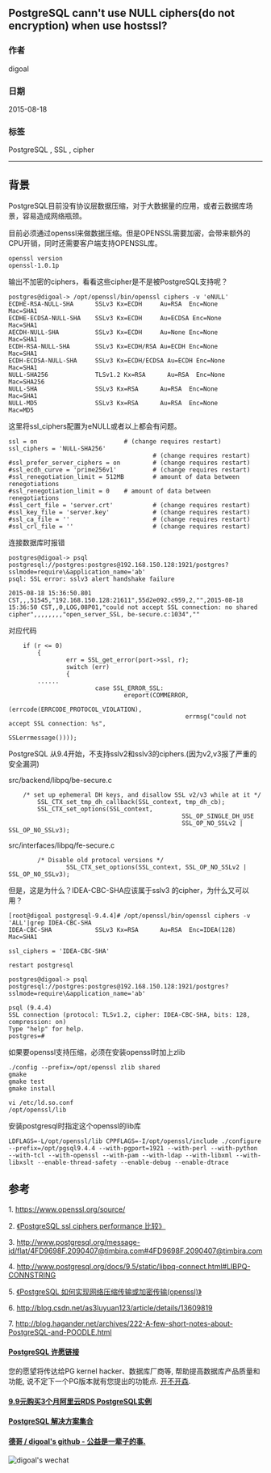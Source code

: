 ## PostgreSQL cann't use NULL ciphers(do not encryption) when use hostssl?  
                                                               
### 作者                                              
digoal                                              
                                              
### 日期                                               
2015-08-18                                        
                                                
### 标签                                              
PostgreSQL , SSL , cipher    
                                                          
----                                                          
                                                           
## 背景                                               
PostgreSQL目前没有协议层数据压缩，对于大数据量的应用，或者云数据库场景，容易造成网络瓶颈。  
  
目前必须通过openssl来做数据压缩。但是OPENSSL需要加密，会带来额外的CPU开销，同时还需要客户端支持OPENSSL库。  
  
```  
openssl version   
openssl-1.0.1p  
```  
  
输出不加密的ciphers，看看这些cipher是不是被PostgreSQL支持呢？  
  
```  
postgres@digoal-> /opt/openssl/bin/openssl ciphers -v 'eNULL'   
ECDHE-RSA-NULL-SHA      SSLv3 Kx=ECDH     Au=RSA  Enc=None      Mac=SHA1  
ECDHE-ECDSA-NULL-SHA    SSLv3 Kx=ECDH     Au=ECDSA Enc=None      Mac=SHA1  
AECDH-NULL-SHA          SSLv3 Kx=ECDH     Au=None Enc=None      Mac=SHA1  
ECDH-RSA-NULL-SHA       SSLv3 Kx=ECDH/RSA Au=ECDH Enc=None      Mac=SHA1  
ECDH-ECDSA-NULL-SHA     SSLv3 Kx=ECDH/ECDSA Au=ECDH Enc=None      Mac=SHA1  
NULL-SHA256             TLSv1.2 Kx=RSA      Au=RSA  Enc=None      Mac=SHA256  
NULL-SHA                SSLv3 Kx=RSA      Au=RSA  Enc=None      Mac=SHA1  
NULL-MD5                SSLv3 Kx=RSA      Au=RSA  Enc=None      Mac=MD5  
```  
  
这里将ssl_ciphers配置为eNULL或者以上都会有问题。  
  
```  
ssl = on                        # (change requires restart)  
ssl_ciphers = 'NULL-SHA256'  
                                        # (change requires restart)  
#ssl_prefer_server_ciphers = on         # (change requires restart)  
#ssl_ecdh_curve = 'prime256v1'          # (change requires restart)  
#ssl_renegotiation_limit = 512MB        # amount of data between renegotiations  
#ssl_renegotiation_limit = 0    # amount of data between renegotiations  
#ssl_cert_file = 'server.crt'           # (change requires restart)  
#ssl_key_file = 'server.key'            # (change requires restart)  
#ssl_ca_file = ''                       # (change requires restart)  
#ssl_crl_file = ''                      # (change requires restart)  
```  
  
连接数据库时报错  
  
```  
postgres@digoal-> psql postgresql://postgres:postgres@192.168.150.128:1921/postgres?sslmode=require\&application_name='ab'  
psql: SSL error: sslv3 alert handshake failure  
  
2015-08-18 15:36:50.801 CST,,,51545,"192.168.150.128:21611",55d2e092.c959,2,"",2015-08-18 15:36:50 CST,,0,LOG,08P01,"could not accept SSL connection: no shared cipher",,,,,,,,"open_server_SSL, be-secure.c:1034",""  
```  
  
对应代码  
  
```  
	if (r <= 0)  
        {  
                err = SSL_get_error(port->ssl, r);  
                switch (err)  
                {  
		......  
                        case SSL_ERROR_SSL:  
                                ereport(COMMERROR,  
                                                (errcode(ERRCODE_PROTOCOL_VIOLATION),  
                                                 errmsg("could not accept SSL connection: %s",  
                                                                SSLerrmessage())));  
```  
  
PostgreSQL 从9.4开始，不支持sslv2和sslv3的ciphers.(因为v2,v3报了严重的安全漏洞)  
  
  
src/backend/libpq/be-secure.c  
  
```      
    /* set up ephemeral DH keys, and disallow SSL v2/v3 while at it */  
        SSL_CTX_set_tmp_dh_callback(SSL_context, tmp_dh_cb);  
        SSL_CTX_set_options(SSL_context,  
                                                SSL_OP_SINGLE_DH_USE  
                                                SSL_OP_NO_SSLv2 | SSL_OP_NO_SSLv3);  
```  
  
src/interfaces/libpq/fe-secure.c  
  
```  
		/* Disable old protocol versions */  
                SSL_CTX_set_options(SSL_context, SSL_OP_NO_SSLv2 | SSL_OP_NO_SSLv3);  
```  
  
但是，这是为什么？IDEA-CBC-SHA应该属于sslv3 的cipher，为什么又可以用？  
  
```  
[root@digoal postgresql-9.4.4]# /opt/openssl/bin/openssl ciphers -v 'ALL'|grep IDEA-CBC-SHA  
IDEA-CBC-SHA            SSLv3 Kx=RSA      Au=RSA  Enc=IDEA(128) Mac=SHA1  
  
ssl_ciphers = 'IDEA-CBC-SHA'  
  
restart postgresql   
  
postgres@digoal-> psql postgresql://postgres:postgres@192.168.150.128:1921/postgres?sslmode=require\&application_name='ab'  
  
psql (9.4.4)  
SSL connection (protocol: TLSv1.2, cipher: IDEA-CBC-SHA, bits: 128, compression: on)  
Type "help" for help.  
postgres=#   
```  
  
如果要openssl支持压缩，必须在安装openssl时加上zlib  
  
```  
./config --prefix=/opt/openssl zlib shared  
gmake  
gmake test  
gmake install  
  
vi /etc/ld.so.conf  
/opt/openssl/lib  
```  
  
安装postgresql时指定这个openssl的lib库  
  
```  
LDFLAGS=-L/opt/openssl/lib CPPFLAGS=-I/opt/openssl/include ./configure --prefix=/opt/pgsql9.4.4 --with-pgport=1921 --with-perl --with-python --with-tcl --with-openssl --with-pam --with-ldap --with-libxml --with-libxslt --enable-thread-safety --enable-debug --enable-dtrace  
```  
  
## 参考  
1\. https://www.openssl.org/source/  
  
2\. [《PostgreSQL ssl ciphers performance 比较》](../201305/20130522_02.md)    
  
3\. http://www.postgresql.org/message-id/flat/4FD9698F.2090407@timbira.com#4FD9698F.2090407@timbira.com  
  
4\. http://www.postgresql.org/docs/9.5/static/libpq-connect.html#LIBPQ-CONNSTRING  
  
5\. [《PostgreSQL 如何实现网络压缩传输或加密传输(openssl)》](../201305/20130522_01.md)    
  
6\. http://blog.csdn.net/as3luyuan123/article/details/13609819  
  
7\. http://blog.hagander.net/archives/222-A-few-short-notes-about-PostgreSQL-and-POODLE.html  
  
  
  
  
  
  
  
  
  
  
  
  
  
  
  
  
  
  
  
  
  
  
  
  
  
  
  
  
  
  
  
  
  
  
  
  
  
  
  
  
  
  
  
  
  
  
  
  
  
  
  
  
  
  
  
  
  
  
  
  
  
  
  
#### [PostgreSQL 许愿链接](https://github.com/digoal/blog/issues/76 "269ac3d1c492e938c0191101c7238216")
您的愿望将传达给PG kernel hacker、数据库厂商等, 帮助提高数据库产品质量和功能, 说不定下一个PG版本就有您提出的功能点. [开不开森](https://github.com/digoal/blog/issues/76 "269ac3d1c492e938c0191101c7238216").  
  
  
#### [9.9元购买3个月阿里云RDS PostgreSQL实例](https://www.aliyun.com/database/postgresqlactivity "57258f76c37864c6e6d23383d05714ea")
  
  
#### [PostgreSQL 解决方案集合](https://yq.aliyun.com/topic/118 "40cff096e9ed7122c512b35d8561d9c8")
  
  
#### [德哥 / digoal's github - 公益是一辈子的事.](https://github.com/digoal/blog/blob/master/README.md "22709685feb7cab07d30f30387f0a9ae")
  
  
![digoal's wechat](../pic/digoal_weixin.jpg "f7ad92eeba24523fd47a6e1a0e691b59")
  
